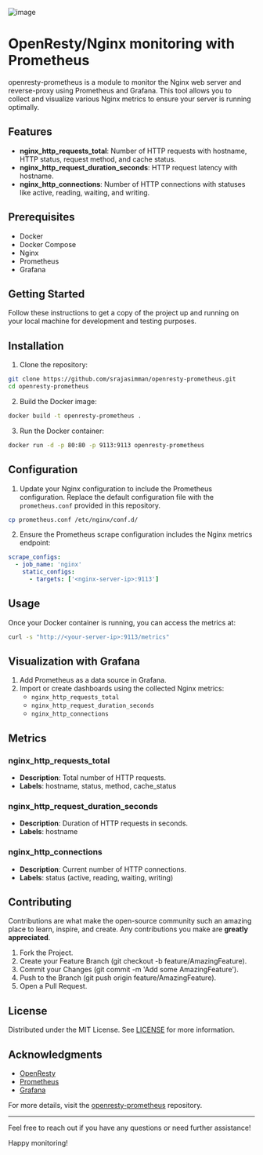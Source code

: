 ![image](https://github.com/user-attachments/assets/4acbd053-18a6-4963-9ef7-ff8201507d36)

# OpenResty/Nginx monitoring with Prometheus
openresty-prometheus is a module to monitor the Nginx web server and reverse-proxy using Prometheus and Grafana. This tool allows you to collect and visualize various Nginx metrics to ensure your server is running optimally.

## Features
- **nginx_http_requests_total**: Number of HTTP requests with hostname, HTTP status, request method, and cache status.
- **nginx_http_request_duration_seconds**: HTTP request latency with hostname.
- **nginx_http_connections**: Number of HTTP connections with statuses like active, reading, waiting, and writing.

## Prerequisites
- Docker
- Docker Compose
- Nginx
- Prometheus
- Grafana

## Getting Started
Follow these instructions to get a copy of the project up and running on your local machine for development and testing purposes.

## Installation
1. Clone the repository:

```sh
git clone https://github.com/srajasimman/openresty-prometheus.git
cd openresty-prometheus
```
2. Build the Docker image:

```sh
docker build -t openresty-prometheus .
```
3. Run the Docker container:

```sh
docker run -d -p 80:80 -p 9113:9113 openresty-prometheus
```

## Configuration

1. Update your Nginx configuration to include the Prometheus configuration. Replace the default configuration file with the `prometheus.conf` provided in this repository.

```sh
cp prometheus.conf /etc/nginx/conf.d/
```
2. Ensure the Prometheus scrape configuration includes the Nginx metrics endpoint:

```yaml
scrape_configs:
  - job_name: 'nginx'
    static_configs:
      - targets: ['<nginx-server-ip>:9113']
```

## Usage
Once your Docker container is running, you can access the metrics at:

```sh
curl -s "http://<your-server-ip>:9113/metrics"
```

## Visualization with Grafana
1. Add Prometheus as a data source in Grafana.
2. Import or create dashboards using the collected Nginx metrics:
    - `nginx_http_requests_total`
    - `nginx_http_request_duration_seconds`
    - `nginx_http_connections`

## Metrics

### nginx_http_requests_total
- **Description**: Total number of HTTP requests.
- **Labels**: hostname, status, method, cache_status
### nginx_http_request_duration_seconds
- **Description**: Duration of HTTP requests in seconds.
- **Labels**: hostname
### nginx_http_connections
- **Description**: Current number of HTTP connections.
- **Labels**: status (active, reading, waiting, writing)

## Contributing
Contributions are what make the open-source community such an amazing place to learn, inspire, and create. Any contributions you make are **greatly appreciated**.

1. Fork the Project.
2. Create your Feature Branch (git checkout -b feature/AmazingFeature).
3. Commit your Changes (git commit -m 'Add some AmazingFeature').
4. Push to the Branch (git push origin feature/AmazingFeature).
5. Open a Pull Request.

## License
Distributed under the MIT License. See [LICENSE](LICENSE) for more information.

## Acknowledgments
- [OpenResty](https://openresty.org/)
- [Prometheus](https://prometheus.io/)
- [Grafana](https://grafana.com/)

For more details, visit the [openresty-prometheus](https://github.com/srajasimman/openresty-prometheus) repository.

---

Feel free to reach out if you have any questions or need further assistance!

Happy monitoring!
